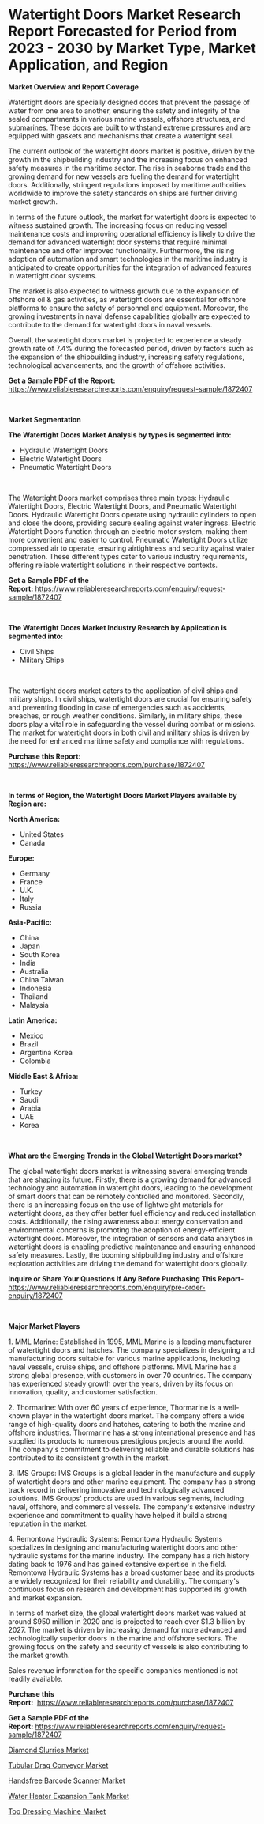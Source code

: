 <p><h1>Watertight Doors Market Research Report Forecasted for Period from 2023 -  2030 by Market Type, Market Application, and Region</h1></p><p><strong>Market Overview and Report Coverage</strong></p>
<p><p>Watertight doors are specially designed doors that prevent the passage of water from one area to another, ensuring the safety and integrity of the sealed compartments in various marine vessels, offshore structures, and submarines. These doors are built to withstand extreme pressures and are equipped with gaskets and mechanisms that create a watertight seal.</p><p>The current outlook of the watertight doors market is positive, driven by the growth in the shipbuilding industry and the increasing focus on enhanced safety measures in the maritime sector. The rise in seaborne trade and the growing demand for new vessels are fueling the demand for watertight doors. Additionally, stringent regulations imposed by maritime authorities worldwide to improve the safety standards on ships are further driving market growth.</p><p>In terms of the future outlook, the market for watertight doors is expected to witness sustained growth. The increasing focus on reducing vessel maintenance costs and improving operational efficiency is likely to drive the demand for advanced watertight door systems that require minimal maintenance and offer improved functionality. Furthermore, the rising adoption of automation and smart technologies in the maritime industry is anticipated to create opportunities for the integration of advanced features in watertight door systems.</p><p>The market is also expected to witness growth due to the expansion of offshore oil & gas activities, as watertight doors are essential for offshore platforms to ensure the safety of personnel and equipment. Moreover, the growing investments in naval defense capabilities globally are expected to contribute to the demand for watertight doors in naval vessels.</p><p>Overall, the watertight doors market is projected to experience a steady growth rate of 7.4% during the forecasted period, driven by factors such as the expansion of the shipbuilding industry, increasing safety regulations, technological advancements, and the growth of offshore activities.</p></p>
<p><strong>Get a Sample PDF of the Report:</strong> <a href="https://www.reliableresearchreports.com/enquiry/request-sample/1872407">https://www.reliableresearchreports.com/enquiry/request-sample/1872407</a></p>
<p>&nbsp;</p>
<p><strong>Market Segmentation</strong></p>
<p><strong>The Watertight Doors Market Analysis by types is segmented into:</strong></p>
<p><ul><li>Hydraulic Watertight Doors</li><li>Electric Watertight Doors</li><li>Pneumatic Watertight Doors</li></ul></p>
<p>&nbsp;</p>
<p><p>The Watertight Doors market comprises three main types: Hydraulic Watertight Doors, Electric Watertight Doors, and Pneumatic Watertight Doors. Hydraulic Watertight Doors operate using hydraulic cylinders to open and close the doors, providing secure sealing against water ingress. Electric Watertight Doors function through an electric motor system, making them more convenient and easier to control. Pneumatic Watertight Doors utilize compressed air to operate, ensuring airtightness and security against water penetration. These different types cater to various industry requirements, offering reliable watertight solutions in their respective contexts.</p></p>
<p><strong>Get a Sample PDF of the Report:</strong>&nbsp;<a href="https://www.reliableresearchreports.com/enquiry/request-sample/1872407">https://www.reliableresearchreports.com/enquiry/request-sample/1872407</a></p>
<p>&nbsp;</p>
<p><strong>The Watertight Doors Market Industry Research by Application is segmented into:</strong></p>
<p><ul><li>Civil Ships</li><li>Military Ships</li></ul></p>
<p>&nbsp;</p>
<p><p>The watertight doors market caters to the application of civil ships and military ships. In civil ships, watertight doors are crucial for ensuring safety and preventing flooding in case of emergencies such as accidents, breaches, or rough weather conditions. Similarly, in military ships, these doors play a vital role in safeguarding the vessel during combat or missions. The market for watertight doors in both civil and military ships is driven by the need for enhanced maritime safety and compliance with regulations.</p></p>
<p><strong>Purchase this Report:</strong>&nbsp; <a href="https://www.reliableresearchreports.com/purchase/1872407">https://www.reliableresearchreports.com/purchase/1872407</a></p>
<p>&nbsp;</p>
<p><strong>In terms of Region, the Watertight Doors Market Players available by Region are:</strong></p>
<p>
    <p> <strong> North America: </strong>
        <ul>
            <li>United States</li>
            <li>Canada</li>
        </ul>
        </p> 
    <p> <strong> Europe: </strong>
        <ul>
            <li>Germany</li>
            <li>France</li>
            <li>U.K.</li>
            <li>Italy</li>
            <li>Russia</li>
        </ul>
        </p> 
    <p> <strong> Asia-Pacific: </strong>
        <ul>
            <li>China</li>
            <li>Japan</li>
            <li>South Korea</li>
            <li>India</li>
            <li>Australia</li>
            <li>China Taiwan</li>
            <li>Indonesia</li>
            <li>Thailand</li>
            <li>Malaysia</li>
        </ul>
        </p> 
    <p> <strong> Latin America: </strong>
        <ul>
            <li>Mexico</li>
            <li>Brazil</li>
            <li>Argentina Korea</li>
            <li>Colombia</li>
        </ul>
        </p> 
    <p> <strong> Middle East & Africa: </strong>
        <ul>
            <li>Turkey</li>
            <li>Saudi</li>
            <li>Arabia</li>
            <li>UAE</li>
            <li>Korea</li>
        </ul>
    </p>
    </p>
<p>&nbsp;</p>
<p><strong>What are the Emerging Trends in the Global Watertight Doors market?</strong></p>
<p><p>The global watertight doors market is witnessing several emerging trends that are shaping its future. Firstly, there is a growing demand for advanced technology and automation in watertight doors, leading to the development of smart doors that can be remotely controlled and monitored. Secondly, there is an increasing focus on the use of lightweight materials for watertight doors, as they offer better fuel efficiency and reduced installation costs. Additionally, the rising awareness about energy conservation and environmental concerns is promoting the adoption of energy-efficient watertight doors. Moreover, the integration of sensors and data analytics in watertight doors is enabling predictive maintenance and ensuring enhanced safety measures. Lastly, the booming shipbuilding industry and offshore exploration activities are driving the demand for watertight doors globally.</p></p>
<p><strong>Inquire or Share Your Questions If Any Before Purchasing This Report</strong>- <a href="https://www.reliableresearchreports.com/enquiry/pre-order-enquiry/1872407">https://www.reliableresearchreports.com/enquiry/pre-order-enquiry/1872407</a></p>
<p>&nbsp;</p>
<p><strong>Major Market Players</strong></p>
<p><p>1. MML Marine: Established in 1995, MML Marine is a leading manufacturer of watertight doors and hatches. The company specializes in designing and manufacturing doors suitable for various marine applications, including naval vessels, cruise ships, and offshore platforms. MML Marine has a strong global presence, with customers in over 70 countries. The company has experienced steady growth over the years, driven by its focus on innovation, quality, and customer satisfaction.</p><p>2. Thormarine: With over 60 years of experience, Thormarine is a well-known player in the watertight doors market. The company offers a wide range of high-quality doors and hatches, catering to both the marine and offshore industries. Thormarine has a strong international presence and has supplied its products to numerous prestigious projects around the world. The company's commitment to delivering reliable and durable solutions has contributed to its consistent growth in the market.</p><p>3. IMS Groups: IMS Groups is a global leader in the manufacture and supply of watertight doors and other marine equipment. The company has a strong track record in delivering innovative and technologically advanced solutions. IMS Groups' products are used in various segments, including naval, offshore, and commercial vessels. The company's extensive industry experience and commitment to quality have helped it build a strong reputation in the market.</p><p>4. Remontowa Hydraulic Systems: Remontowa Hydraulic Systems specializes in designing and manufacturing watertight doors and other hydraulic systems for the marine industry. The company has a rich history dating back to 1976 and has gained extensive expertise in the field. Remontowa Hydraulic Systems has a broad customer base and its products are widely recognized for their reliability and durability. The company's continuous focus on research and development has supported its growth and market expansion.</p><p>In terms of market size, the global watertight doors market was valued at around $950 million in 2020 and is projected to reach over $1.3 billion by 2027. The market is driven by increasing demand for more advanced and technologically superior doors in the marine and offshore sectors. The growing focus on the safety and security of vessels is also contributing to the market growth.</p><p>Sales revenue information for the specific companies mentioned is not readily available.</p></p>
<p><strong>Purchase this Report:</strong>&nbsp;&nbsp;<a href="https://www.reliableresearchreports.com/purchase/1872407">https://www.reliableresearchreports.com/purchase/1872407</a></p>
<p></p>
<p><strong>Get a Sample PDF of the Report:</strong>&nbsp;<a href="https://www.reliableresearchreports.com/enquiry/request-sample/1872407">https://www.reliableresearchreports.com/enquiry/request-sample/1872407</a></p>
<p><p><a href="https://github.com/amonskiyk/Market-Research-Report-List-1/blob/main/diamond-slurries-market.md">Diamond Slurries Market</a></p><p><a href="https://medium.com/@boydsmitham726/tubular-drag-conveyor-market-size-reveals-the-best-marketing-channels-in-global-industry-f5cb0e32d57b">Tubular Drag Conveyor Market</a></p><p><a href="https://medium.com/@jerrodhilll68/handsfree-barcode-scanner-market-analysis-its-cagr-market-segmentation-and-global-industry-b8575296c0a8">Handsfree Barcode Scanner Market</a></p><p><a href="https://medium.com/@birdielynch645/water-heater-expansion-tank-market-the-key-to-successful-business-strategy-forecast-till-2030-78b88001dc42">Water Heater Expansion Tank Market</a></p><p><a href="https://medium.com/@royalhoeger626/top-dressing-machine-market-the-key-to-successful-business-strategy-forecast-till-2030-0f4f1bfef1c1">Top Dressing Machine Market</a></p></p>